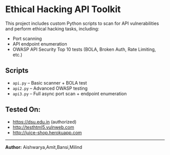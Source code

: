 # Ethical Hacking API Toolkit

This project includes custom Python scripts to scan for API vulnerabilities and perform ethical hacking tasks, including:
- Port scanning
- API endpoint enumeration
- OWASP API Security Top 10 tests (BOLA, Broken Auth, Rate Limiting, etc.)

## Scripts
- `api.py` – Basic scanner + BOLA test
- `api2.py` – Advanced OWASP testing
- `api3.py` – Full async port scan + endpoint enumeration

## Tested On:
- https://dsu.edu.in (authorized)
- http://testhtml5.vulnweb.com
- http://juice-shop.herokuapp.com

---

**Author:** Aishwarya,Amit,Bansi,Milind
